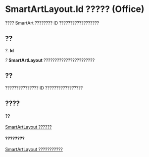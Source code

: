 
# SmartArtLayout.Id ????? (Office)

???? SmartArt ???????? ID ??????????????????


## ??

 _?_. **Id**

 _?_ **SmartArtLayout** ???????????????????????


## ??

??????????????? ID ?????????????????


## ????


#### ??


[SmartArtLayout ??????](f8d9db83-86f7-4830-096d-5d15368ab6b1.md)
#### ????????


[SmartArtLayout ???????????](http://msdn.microsoft.com/library/addb351f-b586-c4a1-e3d2-ad170e0ed750%28Office.15%29.aspx)